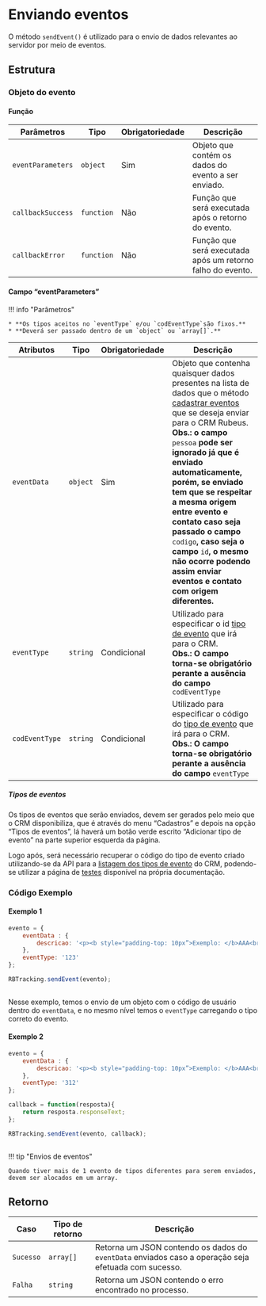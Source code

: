 
# Enviando eventos

O método `sendEvent()` é utilizado para o envio de dados relevantes ao servidor por meio de eventos.

## Estrutura

### Objeto do evento

#### Função
| Parâmetros | Tipo | Obrigatoriedade | Descrição | 
| --- | --- | --- | --- |
| `eventParameters` | `object` | Sim | Objeto que contém os dados do evento a ser enviado. | 
| `callbackSuccess` | `function` | Não | Função que será executada após o retorno do evento.  | 
| `callbackError` | `function` | Não | Função que será executada após um retorno falho do evento.  | 

#### Campo “eventParameters”

!!! info "Parâmetros"

    * **Os tipos aceitos no `eventType` e/ou `codEventType`são fixos.**
    * **Deverá ser passado dentro de um `object` ou `array[]`.**

| Atributos | Tipo | Obrigatoriedade | Descrição | 
| --- | --- | --- | --- |
| `eventData` | `object` | Sim | Objeto que contenha quaisquer dados presentes na lista de dados que o método [cadastrar eventos](/api_crm/evento/#cadastro-de-eventos) que se deseja enviar para o CRM Rubeus.<br>**Obs.: o campo** `pessoa` **pode ser ignorado já que é enviado automaticamente, porém, se enviado tem que se respeitar a mesma origem entre evento e contato caso seja passado o campo** `codigo`**, caso seja o campo** `id`**, o mesmo não ocorre podendo assim enviar eventos e contato com origem diferentes.** | 
| `eventType` | `string` | Condicional | Utilizado para especificar o id [tipo de evento](/api_crm/evento/#listar-tipos-de-eventos) que irá para o CRM.**<br>Obs.: O campo torna-se obrigatório perante a ausência do campo** `codEventType` | 
| `codEventType` | `string` | Condicional | Utilizado para especificar o código do [tipo de evento](/api_crm/evento/#listar-tipos-de-eventos) que irá para o CRM.**<br>Obs.: O campo torna-se obrigatório perante a ausência do campo** `eventType` | 

##### Tipos de eventos

Os tipos de eventos que serão enviados, devem ser gerados pelo meio que o CRM disponibiliza, que é através do menu “Cadastros” e depois na opção “Tipos de eventos”, lá haverá um botão verde escrito “Adicionar tipo de evento” na parte superior esquerda da página. 

Logo após, será necessário recuperar o código do tipo de evento criado utilizando-se da API para a [listagem dos tipos de evento](/api_crm/evento/#listar-tipos-de-eventos) do CRM, podendo-se utilizar a página de [testes](/methodstest) disponível na própria documentação.

### Código Exemplo

#### Exemplo 1

``` javascript tab="JavaScript"
evento = {
    eventData : {
        descricao: '<p><b style="padding-top: 10px”>Exemplo: </b>AAA<br><b style=”padding-top: 10px”>Dispositivo: </b>Desktop<br></p>'
    },
    eventType: '123'
};

RBTracking.sendEvent(evento);
   
```

Nesse exemplo, temos o envio de um objeto com o código de usuário dentro do `eventData`, e no mesmo nível temos o `eventType` carregando o tipo correto do evento.

#### Exemplo 2


``` javascript tab="JavaScript"
evento = {
	eventData : {
	    descricao: '<p><b style="padding-top: 10px”>Exemplo: </b>AAA<br><b style=”padding-top: 10px”>Dispositivo: </b>Desktop<br></p>' 
    },
    eventType: '312'
};

callback = function(resposta){
	return resposta.responseText;
};

RBTracking.sendEvent(evento, callback);
   
```

!!! tip "Envios de eventos"

	Quando tiver mais de 1 evento de tipos diferentes para serem enviados, devem ser alocados em um array.

## Retorno

| Caso | Tipo de retorno | Descrição | 
| --- | --- | --- |
| `Sucesso` | `array[]` | Retorna um JSON contendo os dados do `eventData` enviados caso a operação seja efetuada com sucesso. | 
| `Falha` | `string` | Retorna um JSON contendo o erro encontrado no processo. | 


